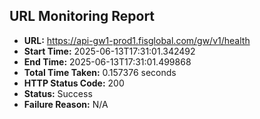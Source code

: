 ## URL Monitoring Report

- **URL:** https://api-gw1-prod1.fisglobal.com/gw/v1/health
- **Start Time:** 2025-06-13T17:31:01.342492
- **End Time:** 2025-06-13T17:31:01.499868
- **Total Time Taken:** 0.157376 seconds
- **HTTP Status Code:** 200
- **Status:** Success
- **Failure Reason:** N/A
